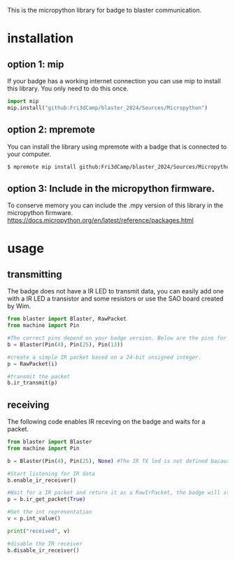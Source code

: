 This is the micropython library for badge to blaster communication.  

# installation

## option 1: mip

If your badge has a working internet connection you can use mip to install this library.
You only need to do this once.

```Python
import mip
mip.install("github:Fri3dCamp/blaster_2024/Sources/Micropython")
```

## option 2: mpremote

You can install the library using mpremote with a badge that is connected to your computer.

```Bash
$ mpremote mip install github:Fri3dCamp/blaster_2024/Sources/Micropython
```

## option 3: Include in the micropython firmware.

To conserve memory you can include the .mpy version of this library in the micropython firmware.  
https://docs.micropython.org/en/latest/reference/packages.html

# usage

## transmitting

The badge does not have a IR LED to transmit data, you can easily add one with a IR LED a transistor and some resistors or use the SAO board created by Wim.

```Python
from blaster import Blaster, RawPacket
from machine import Pin

#The correct pins depend on your badge version. Below are the pins for the 2022 version of the badge
b = Blaster(Pin(4), Pin(25), Pin(13))

#create a simple IR packet based on a 24-bit unsigned integer.
p = RawPacket(i)

#transmit the packet
b.ir_transmit(p)
```

## receiving

The following code enables IR receving on the badge and waits for a packet.

```Python
from blaster import Blaster
from machine import Pin

b = Blaster(Pin(4), Pin(25), None) #The IR TX led is not defined bacause we will only listen for data

#Start listening for IR data
b.enable_ir_receiver()

#Wait for a IR packet and return it as a RawIrPacket, the badge will start listening for the next packket after returning from this function
p = b.ir_get_packet(True) 

#Get the int representation 
v = p.int_value()

print("received", v)

#disable the IR receiver
b.disable_ir_receiver()
```
